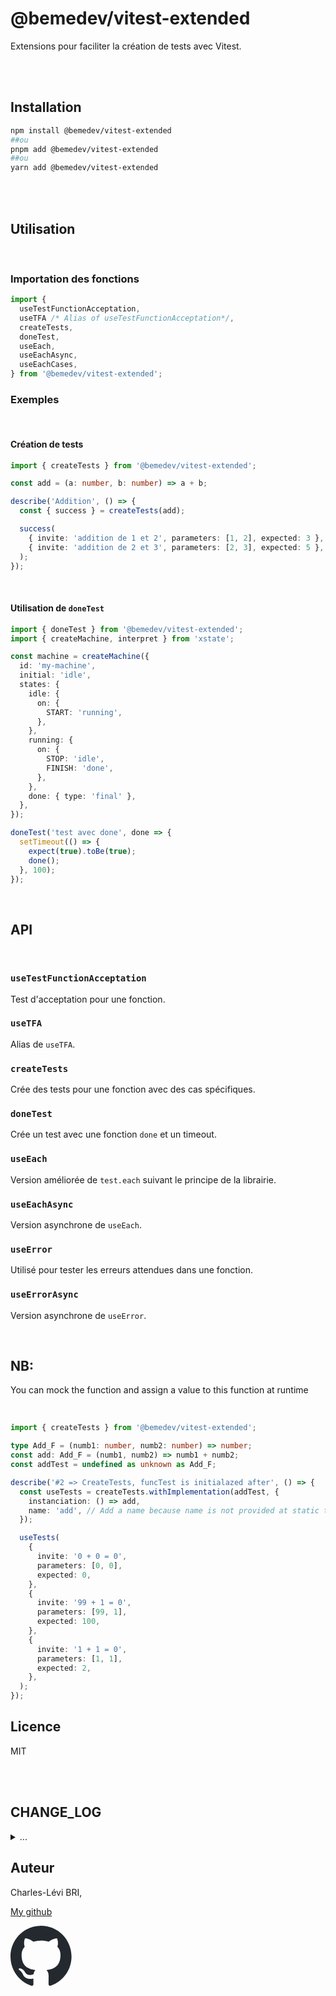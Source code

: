 # @bemedev/vitest-extended

Extensions pour faciliter la création de tests avec Vitest.

<br/>
<br/>

## Installation

```sh
npm install @bemedev/vitest-extended
##ou
pnpm add @bemedev/vitest-extended
##ou
yarn add @bemedev/vitest-extended
```

<br/>
<br/>

## Utilisation

<br/>

### Importation des fonctions

```ts
import {
  useTestFunctionAcceptation,
  useTFA /* Alias of useTestFunctionAcceptation*/,
  createTests,
  doneTest,
  useEach,
  useEachAsync,
  useEachCases,
} from '@bemedev/vitest-extended';
```

### Exemples

<br/>

#### Création de tests

```ts
import { createTests } from '@bemedev/vitest-extended';

const add = (a: number, b: number) => a + b;

describe('Addition', () => {
  const { success } = createTests(add);

  success(
    { invite: 'addition de 1 et 2', parameters: [1, 2], expected: 3 },
    { invite: 'addition de 2 et 3', parameters: [2, 3], expected: 5 },
  );
});
```

<br/>

#### Utilisation de `doneTest`

```ts
import { doneTest } from '@bemedev/vitest-extended';
import { createMachine, interpret } from 'xstate';

const machine = createMachine({
  id: 'my-machine',
  initial: 'idle',
  states: {
    idle: {
      on: {
        START: 'running',
      },
    },
    running: {
      on: {
        STOP: 'idle',
        FINISH: 'done',
      },
    },
    done: { type: 'final' },
  },
});

doneTest('test avec done', done => {
  setTimeout(() => {
    expect(true).toBe(true);
    done();
  }, 100);
});
```

<br/>

## API

<br/>

### `useTestFunctionAcceptation`

Test d'acceptation pour une fonction.

### `useTFA`

Alias de `useTFA`.

### `createTests`

Crée des tests pour une fonction avec des cas spécifiques.

### `doneTest`

Crée un test avec une fonction `done` et un timeout.

### `useEach`

Version améliorée de `test.each` suivant le principe de la librairie.

### `useEachAsync`

Version asynchrone de `useEach`.

### `useError`

Utilisé pour tester les erreurs attendues dans une fonction.

### `useErrorAsync`

Version asynchrone de `useError`.

<br/>

## NB:

You can mock the function and assign a value to this function at runtime

<br/>

```ts
import { createTests } from '@bemedev/vitest-extended';

type Add_F = (numb1: number, numb2: number) => number;
const add: Add_F = (numb1, numb2) => numb1 + numb2;
const addTest = undefined as unknown as Add_F;

describe('#2 => CreateTests, funcTest is initialazed after', () => {
  const useTests = createTests.withImplementation(addTest, {
    instanciation: () => add,
    name: 'add', // Add a name because name is not provided at static time
  });

  useTests(
    {
      invite: '0 + 0 = 0',
      parameters: [0, 0],
      expected: 0,
    },
    {
      invite: '99 + 1 = 0',
      parameters: [99, 1],
      expected: 100,
    },
    {
      invite: '1 + 1 = 0',
      parameters: [1, 1],
      expected: 2,
    },
  );
});
```

## Licence

MIT

<br/>

<br/>

## CHANGE_LOG

<details>
<summary>
...
</summary>

## [1.2.2] - 2025-02-08 00:00

### Fix

- fix fakeWaiter, not use directly vi

<br/>

## [1.2.0] - 2025-02-08 00:00

### Added

- add fakeWaiter

<br/>

## [1.1.6] - 2025-01-24 13:00

### Fix

- Fix name inside acceptation tests

<br/>

## [1.1.4] - 2025-01-24 12:40

### Ajout

- Add an option to provide custom string for error handling

<br/>

## [1.1.3] - 2025-01-24 09:00

### Ajout

- Peer dependencies vitest upgraded !

<br/>

## [1.1.1] - 2025-01-20 14:30

### Ajout

- Correction des erreurs de typographie dans la documentation.

### Amélioration

- Optimisation des performances des tests unitaires pour une exécution plus
  rapide.
- 100% coverage
- Meilleur typage

<br/>

## [1.1.0] - 2025-01-15

### Ajout

- Ajout de nouvelles assertions personnalisées pour Vitest.
- Ajout de tests unitaires pour tester les erreurs dans les fonctions

### Modification

- Amélioration des performances des fonctions existantes.
- Refactorisation du code pour une meilleure lisibilité et maintenabilité.

### Correction

- Correction d'un bug mineur dans la fonction `createTests` qui causait des
  erreurs intermittentes.

<br/>

## [1.0.0] - 2023-10-10

### Ajouté

- Initialisation du projet avec les extensions pour Vitest.
- Création des fonctions : `acceptation`, `createTests`, `done`, `each`,
  `types`
- Possibilité de mocker la fonction avant les tests avec la function
  "createTests"

<br/>

</details>

## Auteur

Charles-Lévi BRI,

[My github](https://github.com/chlbri?tab=repositories)

[<svg width="98" height="96" xmlns="http://www.w3.org/2000/svg"><path fill-rule="evenodd" clip-rule="evenodd" d="M48.854 0C21.839 0 0 22 0 49.217c0 21.756 13.993 40.172 33.405 46.69 2.427.49 3.316-1.059 3.316-2.362 0-1.141-.08-5.052-.08-9.127-13.59 2.934-16.42-5.867-16.42-5.867-2.184-5.704-5.42-7.17-5.42-7.17-4.448-3.015.324-3.015.324-3.015 4.934.326 7.523 5.052 7.523 5.052 4.367 7.496 11.404 5.378 14.235 4.074.404-3.178 1.699-5.378 3.074-6.6-10.839-1.141-22.243-5.378-22.243-24.283 0-5.378 1.94-9.778 5.014-13.2-.485-1.222-2.184-6.275.486-13.038 0 0 4.125-1.304 13.426 5.052a46.97 46.97 0 0 1 12.214-1.63c4.125 0 8.33.571 12.213 1.63 9.302-6.356 13.427-5.052 13.427-5.052 2.67 6.763.97 11.816.485 13.038 3.155 3.422 5.015 7.822 5.015 13.2 0 18.905-11.404 23.06-22.324 24.283 1.78 1.548 3.316 4.481 3.316 9.126 0 6.6-.08 11.897-.08 13.526 0 1.304.89 2.853 3.316 2.364 19.412-6.52 33.405-24.935 33.405-46.691C97.707 22 75.788 0 48.854 0z" fill="#24292f"/></svg>](https://github.com/chlbri?tab=repositories)
